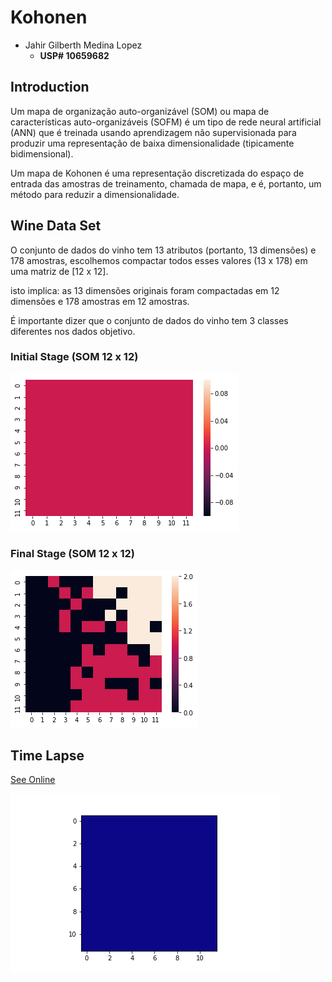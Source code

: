 # Kohonen

* Jahir Gilberth Medina Lopez
    - **USP# 10659682**

## Introduction

Um mapa de organização auto-organizável (SOM) ou mapa de características auto-organizáveis (SOFM) é um tipo de rede neural artificial (ANN) que é treinada usando aprendizagem não supervisionada para produzir uma representação  de baixa dimensionalidade (tipicamente bidimensional). 

Um mapa de Kohonen é uma representação discretizada do espaço de entrada das amostras de treinamento, chamada de mapa, e é, portanto, um método para reduzir a dimensionalidade.

## Wine Data Set

O conjunto de dados do vinho tem 13 atributos (portanto, 13 dimensões) e 178 amostras, escolhemos compactar todos esses valores (13 x 178) em uma matriz de [12 x 12].

isto implica: as 13 dimensões originais foram compactadas em 12 dimensões e 178 amostras em 12 amostras.

É importante dizer que o conjunto de dados do vinho tem 3 classes diferentes nos dados objetivo.

### Initial Stage (SOM 12 x 12)

![](kohonen_init.png)

### Final Stage (SOM 12 x 12)

![](kohonen_end.png)

## Time Lapse

[See Online](https://imgur.com/aLH6l2y)

![](heatmap.gif)